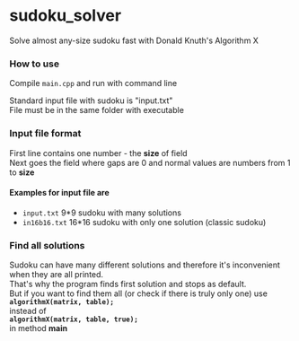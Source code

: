 # sudoku_solver
Solve almost any-size sudoku fast with Donald Knuth's Algorithm X

### How to use
Compile `main.cpp` and run with command line

Standard input file with sudoku is "input.txt"\
File must be in the same folder with executable

### Input file format
First line contains one number - the **size** of field\
Next goes the field where gaps are 0 and normal values are numbers from 1 to **size**

#### Examples for input file are
- `input.txt` 9\*9 sudoku with many solutions
- `in16b16.txt` 16\*16 sudoku with only one solution (classic sudoku)

### Find all solutions
Sudoku can have many different solutions and therefore it's inconvenient when they are all printed.\
That's why the program finds first solution and stops as default.\
But if you want to find them all (or check if there is truly only one) use\
**`algorithmX(matrix, table);`**\
instead of\
**`algorithmX(matrix, table, true);`**\
in method **main**
